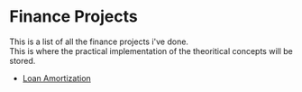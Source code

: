 # Finance Projects
This is a list of all the finance projects i've done.  
This is where the practical implementation of the theoritical concepts will be stored.

- [Loan Amortization](./LoanAmortization/)
